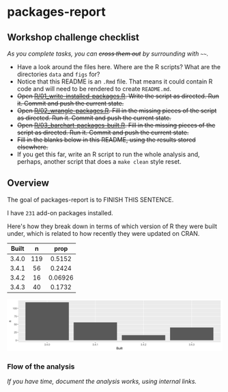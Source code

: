 
<!-- README.md is generated from README.Rmd. Please edit that file -->
packages-report
===============

Workshop challenge checklist
----------------------------

*As you complete tasks, you can ~~cross them out~~ by surrounding with `~~`.*

-   Have a look around the files here. Where are the R scripts? What are the directories `data` and `figs` for?
-   Notice that this README is an `.Rmd` file. That means it could contain R code and will need to be rendered to create `README.md`.
-   ~~Open [R/01\_write-installed-packages.R](R/01_write-installed-packages.R). Write the script as directed. Run it. Commit and push the current state.~~
-   ~~Open [R/02\_wrangle-packages.R](R/02_wrangle-packages.R). Fill in the missing pieces of the script as directed. Run it. Commit and push the current state.~~
-   ~~Open [R/03\_barchart-packages-built.R](R/03_barchart-packages-built.R). Fill in the missing pieces of the script as directed. Run it. Commit and push the current state.~~
-   ~~Fill in the blanks below in this README, using the results stored elsewhere.~~
-   If you get this far, write an R script to run the whole analysis and, perhaps, another script that does a `make clean` style reset.

Overview
--------

The goal of packages-report is to FINISH THIS SENTENCE.

I have `231` add-on packages installed.

Here's how they break down in terms of which version of R they were built under, which is related to how recently they were updated on CRAN.

<table style="width:32%;">
<colgroup>
<col width="11%" />
<col width="8%" />
<col width="12%" />
</colgroup>
<thead>
<tr class="header">
<th align="center">Built</th>
<th align="center">n</th>
<th align="center">prop</th>
</tr>
</thead>
<tbody>
<tr class="odd">
<td align="center">3.4.0</td>
<td align="center">119</td>
<td align="center">0.5152</td>
</tr>
<tr class="even">
<td align="center">3.4.1</td>
<td align="center">56</td>
<td align="center">0.2424</td>
</tr>
<tr class="odd">
<td align="center">3.4.2</td>
<td align="center">16</td>
<td align="center">0.06926</td>
</tr>
<tr class="even">
<td align="center">3.4.3</td>
<td align="center">40</td>
<td align="center">0.1732</td>
</tr>
</tbody>
</table>

![](figs/build-barchart.png)

### Flow of the analysis

*If you have time, document the analysis works, using internal links.*
